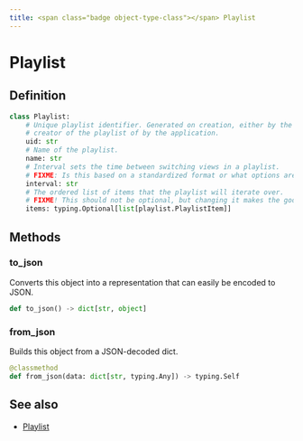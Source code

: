 ```yaml
---
title: <span class="badge object-type-class"></span> Playlist
---
```

# <span class="badge object-type-class"></span> Playlist

## Definition

```python
class Playlist:
    # Unique playlist identifier. Generated on creation, either by the
    # creator of the playlist of by the application.
    uid: str
    # Name of the playlist.
    name: str
    # Interval sets the time between switching views in a playlist.
    # FIXME: Is this based on a standardized format or what options are available? Can datemath be used?
    interval: str
    # The ordered list of items that the playlist will iterate over.
    # FIXME! This should not be optional, but changing it makes the godegen awkward
    items: typing.Optional[list[playlist.PlaylistItem]]
```
## Methods

### <span class="badge object-method"></span> to_json

Converts this object into a representation that can easily be encoded to JSON.

```python
def to_json() -> dict[str, object]
```

### <span class="badge object-method"></span> from_json

Builds this object from a JSON-decoded dict.

```python
@classmethod
def from_json(data: dict[str, typing.Any]) -> typing.Self
```

## See also

 * <span class="badge builder"></span> [Playlist](./builder-Playlist.md)
